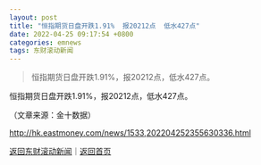 ```yaml
---
layout: post
title: "恒指期货日盘开跌1.91%  报20212点  低水427点"
date: 2022-04-25 09:17:54 +0800
categories: emnews
tags: 东财滚动新闻
---
```

> 恒指期货日盘开跌1.91%，报20212点，低水427点。

<p>恒指期货日盘开跌1.91%，报20212点，低水427点。 </p><p class="em_media">（文章来源：金十数据）</p>

<http://hk.eastmoney.com/news/1533,202204252355630336.html>

[返回东财滚动新闻](//finews.withounder.com/emnews/)｜[返回首页](//finews.withounder.com/)